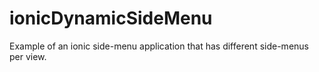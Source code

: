 ionicDynamicSideMenu
====================

Example of an ionic side-menu application that has different side-menus per view.
